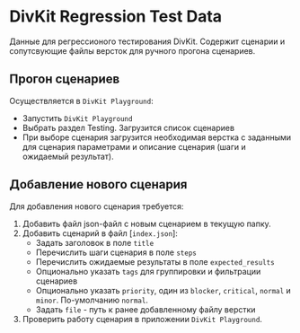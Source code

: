 # DivKit Regression Test Data

Данные для регрессионого тестирования DivKit. Содержит сценарии и сопутсвующие файлы версток для ручного прогона сценариев.

## Прогон сценариев

Осуществляется в `DivKit Playground`:

- Запустить `DivKit Playground`
- Выбрать раздел Testing. Загрузится список сценариев
- При выборе сценария загрузится необходимая верстка с заданными для сценария параметрами и описание сценария (шаги и ожидаемый результат).

## Добавление нового сценария

Для добавления нового сценария требуется:

1. Добавить файл json-файл с новым сценарием в текущую папку.
2. Добавить сценарий в файл [`index.json`]:
    - Задать заголовок в поле `title`
    - Перечислить шаги сценария в поле `steps`
    - Перечислить ожидаемые результаты в поле `expected_results`
    - Опционально указать `tags` для группировки и фильтрации сценариев
    - Опционально указать `priority`, один из `blocker`, `critical`, `normal` и `minor`. По-умолчанию `normal`.
    - Задать `file` - путь к ранее добавленному файлу верстки
3. Проверить работу сценария в приложении `DivKit Playground`.
